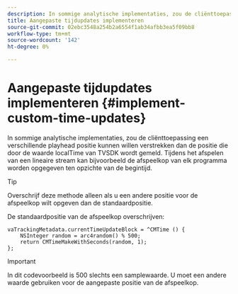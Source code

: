 ```yaml
---
description: In sommige analytische implementaties, zou de cliënttoepassing een verschillende playhead positie kunnen willen verstrekken dan de positie die door de waarde localTime van TVSDK wordt gemeld. Tijdens het afspelen van een lineaire stream kan bijvoorbeeld de afspeelkop van elk programma worden opgegeven ten opzichte van de begintijd.
title: Aangepaste tijdupdates implementeren
source-git-commit: 02ebc3548a254b2a6554f1ab34afbb3ea5f09bb8
workflow-type: tm+mt
source-wordcount: '142'
ht-degree: 0%

---
```


# Aangepaste tijdupdates implementeren {#implement-custom-time-updates}

In sommige analytische implementaties, zou de cliënttoepassing een verschillende playhead positie kunnen willen verstrekken dan de positie die door de waarde localTime van TVSDK wordt gemeld. Tijdens het afspelen van een lineaire stream kan bijvoorbeeld de afspeelkop van elk programma worden opgegeven ten opzichte van de begintijd.

>[!TIP]
>
>Overschrijf deze methode alleen als u een andere positie voor de afspeelkop wilt opgeven dan de standaardpositie.

De standaardpositie van de afspeelkop overschrijven:

```
vaTrackingMetadata.currentTimeUpdateBlock = ^CMTime () { 
    NSInteger random = arc4random() % 500;  
    return CMTimeMakeWithSeconds(random, 1); 
};
```

>[!IMPORTANT]
>
>In dit codevoorbeeld is 500 slechts een samplewaarde. U moet een andere waarde gebruiken voor de aangepaste positie van de afspeelkop.
